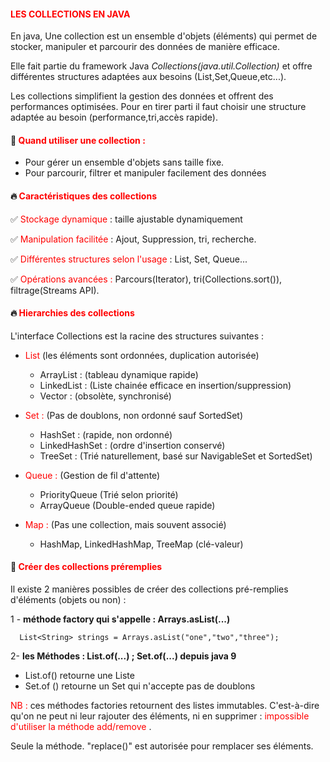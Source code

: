 #### <font color=red> LES COLLECTIONS EN JAVA  </font>


En java, Une collection est un ensemble d'objets (éléments) qui permet de stocker, manipuler et parcourir des données
de manière efficace.

Elle fait partie du framework Java <i>Collections(java.util.Collection)</i> et offre différentes structures adaptées
aux besoins (List,Set,Queue,etc...).

Les collections simplifient la gestion des données et offrent des performances optimisées. Pour en tirer parti il faut 
choisir une structure adaptée au besoin (performance,tri,accès rapide).

#### 🎯 <font color=red>Quand utiliser une collection : </font>

* Pour gérer un ensemble d'objets sans taille fixe.
* Pour parcourir, filtrer et manipuler facilement des données 



#### 🔥 <font color=red> Caractéristiques des collections </font>

✅ <font color=red>Stockage dynamique</font> : taille ajustable dynamiquement

✅ <font color=red>Manipulation facilitée </font> : Ajout, Suppression, tri, recherche.

✅ <font color=red> Différentes structures selon l'usage </font> : List, Set, Queue...

✅ <font color=red> Opérations avancées :</font> Parcours(Iterator), tri(Collections.sort()), filtrage(Streams API).

#### 🔥 <font color=red>Hierarchies des collections </font>

L'interface Collections<E> est la racine des structures suivantes :

* <font color=red> List </font>(les éléments sont ordonnées, duplication autorisée) 

    * ArrayList : (tableau dynamique rapide)
    * LinkedList : (Liste chainée efficace en insertion/suppression) 
    * Vector : (obsolète, synchronisé)
  
  
* <font color=red> Set : </font>(Pas de doublons, non ordonné sauf SortedSet)

    * HashSet : (rapide, non ordonné)
    * LinkedHashSet : (ordre d'insertion conservé)
    * TreeSet : (Trié naturellement, basé sur NavigableSet et SortedSet)

* <font color=red>Queue :</font> (Gestion de fil d'attente)

    * PriorityQueue (Trié selon priorité)
    * ArrayQueue (Double-ended queue rapide)

* <font color=red>Map : </font> (Pas une collection, mais souvent associé)

    * HashMap, LinkedHashMap, TreeMap (clé-valeur)


#### 🚀 <font color=red>Créer des collections préremplies </font>

Il existe 2 manières possibles de créer des collections pré-remplies d'éléments (objets ou non) : 

1 - <b> méthode factory qui s'appelle : Arrays.asList(...)</b>

      List<String> strings = Arrays.asList("one","two","three");

2- <b> les Méthodes : List.of(...) ; Set.of(...) depuis java 9</b>

* List.of() retourne une Liste 
* Set.of () retourne un Set qui n'accepte pas de doublons



<font color=red>NB : </font> ces méthodes factories retournent des listes immutables.
C'est-à-dire qu'on ne peut ni leur rajouter des éléments, ni en supprimer : <font color=red>impossible d'utiliser la
méthode add/remove </font>. 

Seule la méthode. "replace()" est autorisée pour remplacer ses éléments.

